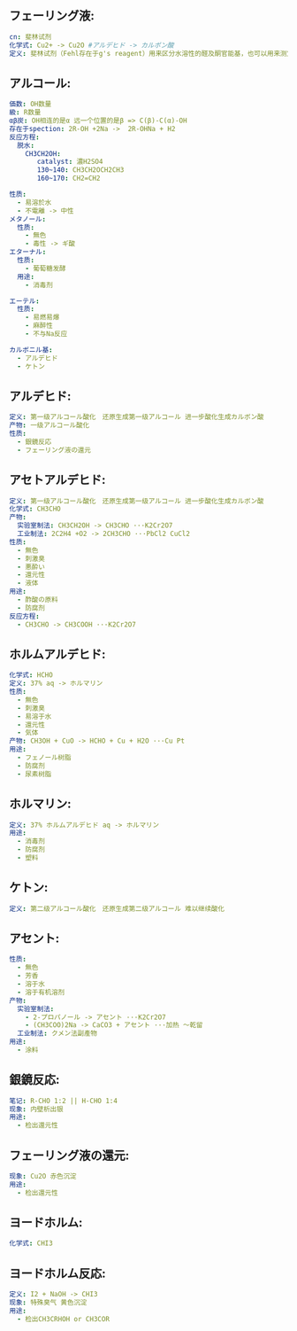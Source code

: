 ## フェーリング液:

```yaml
cn: 斐林试剂
化学式: Cu2+ -> Cu2O #アルデヒド -> カルボン酸
定义: 斐林试剂（Fehl存在于g's reagent）用来区分水溶性的醛及酮官能基，也可以用来测定单糖。

```

## アルコール:

```yaml
価数: OH数量
級: R数量
αβ炭: OH相连的是α 远一个位置的是β => C(β)-C(α)-OH
存在于spection: 2R-OH +2Na ->  2R-OHNa + H2
反应方程:
  脱水:
    CH3CH2OH:
       catalyst: 濃H2SO4
       130~140: CH3CH2OCH2CH3
       160~170: CH2=CH2

性质:
  - 易溶於水
  - 不電離 -> 中性
メタノール:
  性质:
    - 無色
    - 毒性 -> ギ酸
エターナル:
  性质:
    - 葡萄糖发酵
  用途:
    - 消毒剂

エーテル:
  性质:
    - 易燃易爆
    - 麻醉性
    - 不与Na反应

カルボニル基:
  - アルデヒド
  - ケトン

```

## アルデヒド:

```yaml
定义: 第一级アルコール酸化　还原生成第一级アルコール 进一步酸化生成カルボン酸
产物: 一级アルコール酸化
性质:
  - 銀鏡反応
  - フェーリング液の還元

```

## アセトアルデヒド:

```yaml
定义: 第一级アルコール酸化　还原生成第一级アルコール 进一步酸化生成カルボン酸
化学式: CH3CHO
产物:
  实验室制法: CH3CH2OH -> CH3CHO ···K2Cr2O7
  工业制法: 2C2H4 +O2 -> 2CH3CHO ···PbCl2 CuCl2
性质:
  - 無色
  - 刺激臭
  - 悪酔い
  - 還元性
  - 液体
用途:
  - 酢酸の原料
  - 防腐剂
反应方程:
  - CH3CHO -> CH3COOH ···K2Cr2O7

```

## ホルムアルデヒド:

```yaml
化学式: HCHO
定义: 37% aq -> ホルマリン
性质:
  - 無色
  - 刺激臭
  - 易溶于水
  - 還元性
  - 気体
产物: CH3OH + CuO -> HCHO + Cu + H2O ···Cu Pt
用途:
  - フェノール树脂
  - 防腐剂
  - 尿素树脂

```

## ホルマリン:

```yaml
定义: 37% ホルムアルデヒド aq -> ホルマリン
用途:
  - 消毒剂
  - 防腐剂
  - 塑料

```

## ケトン:

```yaml
定义: 第二级アルコール酸化　还原生成第二级アルコール 难以继续酸化

```

## アセント:

```yaml
性质:
  - 無色
  - 芳香
  - 溶于水
  - 溶于有机溶剂
产物:
  实验室制法:
    - 2-プロパノール -> アセント ···K2Cr2O7
    - (CH3COO)2Na -> CaCO3 + アセント ···加热 ～乾留
  工业制法: クメン法副產物
用途:
  - 涂料


```

## 銀鏡反応:

```yaml
笔记: R-CHO 1:2 || H-CHO 1:4
现象: 内壁析出银
用途:
  - 检出還元性

```

## フェーリング液の還元:

```yaml
现象: Cu2O 赤色沉淀
用途:
  - 检出還元性

```

## ヨードホルム:

```yaml
化学式: CHI3

```

## ヨードホルム反応:

```yaml
定义: I2 + NaOH -> CHI3
现象: 特殊臭气 黄色沉淀
用途:
  - 检出CH3CRHOH or CH3COR
```